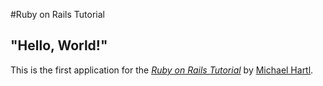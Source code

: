 #Ruby on Rails Tutorial

## "Hello, World!"

This is the first application for the 
[*Ruby on Rails Tutorial*](http://www.railstutorial.org/)
by [Michael Hartl](http://www.michaelhartl.com/).
